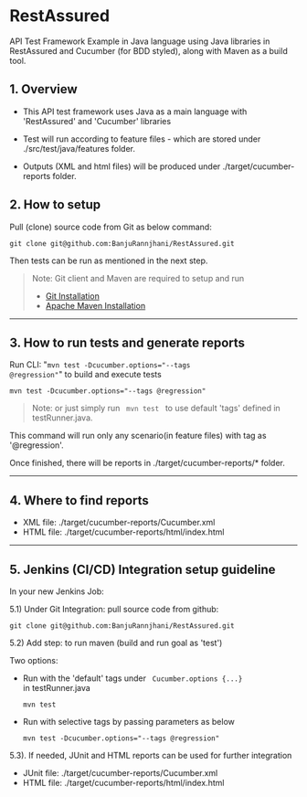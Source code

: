 # RestAssured
API Test Framework Example in Java language using Java libraries in
RestAssured and Cucumber (for BDD styled), along with Maven as a build tool.

## 1. Overview 

* This API test framework uses Java as a main language with 'RestAssured' and 'Cucumber' libraries 

* Test will run according to feature files - which are stored under 
./src/test/java/features folder. 

* Outputs (XML and html files) will be produced under ./target/cucumber-reports folder.

## 2. How to setup

Pull (clone) source code from Git as below command: 

```git
git clone git@github.com:BanjuRannjhani/RestAssured.git
```

Then tests can be run as mentioned in the next step.

> Note: Git client and Maven are required to setup and run
> * [Git Installation](https://www.atlassian.com/git/tutorials/install-git)
> * [Apache Maven Installation](http://maven.apache.org/install.html/) 
--- 

## 3. How to run tests and generate reports
 
 Run CLI: "<code>mvn test -Dcucumber.options="--tags @regression"</code>" to build and execute tests

```batch
mvn test -Dcucumber.options="--tags @regression"
```

> Note: or just simply run <code> mvn test </code> to use default 'tags' defined in testRunner.java. 

This command will run only any scenario(in feature files) with tag as '@regression'.

Once finished, there will be reports in ./target/cucumber-reports/* folder.   

---

## 4. Where to find reports

* XML file: ./target/cucumber-reports/Cucumber.xml
* HTML file: ./target/cucumber-reports/html/index.html

---
## 5. Jenkins (CI/CD) Integration setup guideline
In your new Jenkins Job:

5.1) Under Git Integration: pull source code from github:
        
```git
git clone git@github.com:BanjuRannjhani/RestAssured.git
```

5.2) Add step: to run maven (build and run goal as 'test')

Two options:  

   * Run with the 'default' tags under <code> Cucumber.options {...} </code> in testRunner.java
        ```batch
        mvn test 
        ```  
   * Run with selective tags by passing parameters as below 
        
        ```batch
        mvn test -Dcucumber.options="--tags @regression"
        ```

5.3). If needed, JUnit and HTML reports can be used for further integration
* JUnit file: ./target/cucumber-reports/Cucumber.xml 
* HTML file: ./target/cucumber-reports/html/index.html

 
